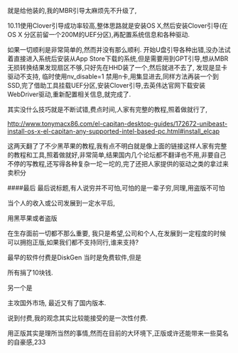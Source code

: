 就是给他装的,我的MBR引导太麻烦先不升级了,

10.11使用Clover引导成功率较高,整体思路就是安装OS X,然后安装Clover引导(在 OS X 分区前留一个200M的UEF分区),再配置系统信息和各种驱动.

如果一切顺利是非常简单的,然而并没有那么顺利.
开始U盘引导各种出错,没办法试着直接进入系统后安装从App Store下载的系统,但是需要用到GPT引导,想从MBR无损转换结果发现扇区不够,只好先在HHD装了一个,然后就进不去了, 发现是显卡驱动不支持, 临时使用nv_disable=1 禁用n卡,用集显进去,同样方法再装一个到SSD,完了借助工具挂载UEF分区,安装Clover引导,去英伟达官网下载安装WebDriver驱动,重新配置相关信息,就完成了.


其实没什么技巧就是不断试错,费点时间,人家有完整的教程,照着做就行了,

http://www.tonymacx86.com/el-capitan-desktop-guides/172672-unibeast-install-os-x-el-capitan-any-supported-intel-based-pc.html#install_elcap






这两天翻了了不少黑苹果的教程,我有点不明白就是像上面的链接这样人家有完整的教程和工具,照着做就好,非常简单,结果国内几个论坛都不翻译也不用,非要自己不停的写教程,还写得各种复杂一坨一坨的,完了还把人家提供的驱动之类的拿过来卖积分 

####最后
最后说标题,有人说穷并不可怕,可怕的是一辈子穷,同理,用盗版不可怕


当个人的收入或公司发展到一定水平后,

用黑苹果或者盗版

在生存面前一切都不那么重要,
我只是希望,公司和个人,在发展到一定程度的时候可以拥抱正版,如果我们都不支持同行,谁来支持?



最早的软件付费是DiskGen
当时是免费软件,但是

所有捐了10块钱.

另一个是

主攻国外市场,
最近又有了国内版本.


说到付费,我的观念其实比较能接受的是一次性付费.




用正版其实是理所当然的事情,然而在目前的大环境下,正版或许还能带来一些莫名的自豪感,233

